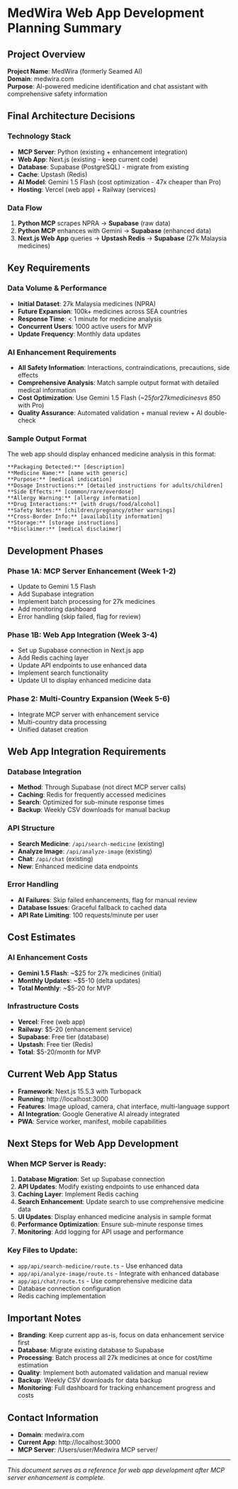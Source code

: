 # MedWira Web App Development Planning Summary

## Project Overview
**Project Name**: MedWira (formerly Seamed AI)  
**Domain**: medwira.com  
**Purpose**: AI-powered medicine identification and chat assistant with comprehensive safety information

## Final Architecture Decisions

### Technology Stack
- **MCP Server**: Python (existing + enhancement integration)
- **Web App**: Next.js (existing - keep current code)
- **Database**: Supabase (PostgreSQL) - migrate from existing
- **Cache**: Upstash (Redis)
- **AI Model**: Gemini 1.5 Flash (cost optimization - 47x cheaper than Pro)
- **Hosting**: Vercel (web app) + Railway (services)

### Data Flow
1. **Python MCP** scrapes NPRA → **Supabase** (raw data)
2. **Python MCP** enhances with Gemini → **Supabase** (enhanced data)
3. **Next.js Web App** queries → **Upstash Redis** → **Supabase** (27k Malaysia medicines)

## Key Requirements

### Data Volume & Performance
- **Initial Dataset**: 27k Malaysia medicines (NPRA)
- **Future Expansion**: 100k+ medicines across SEA countries
- **Response Time**: < 1 minute for medicine analysis
- **Concurrent Users**: 1000 active users for MVP
- **Update Frequency**: Monthly data updates

### AI Enhancement Requirements
- **All Safety Information**: Interactions, contraindications, precautions, side effects
- **Comprehensive Analysis**: Match sample output format with detailed medical information
- **Cost Optimization**: Use Gemini 1.5 Flash (~$25 for 27k medicines vs ~$850 with Pro)
- **Quality Assurance**: Automated validation + manual review + AI double-check

### Sample Output Format
The web app should display enhanced medicine analysis in this format:
```
**Packaging Detected:** [description]
**Medicine Name:** [name with generic]
**Purpose:** [medical indication]
**Dosage Instructions:** [detailed instructions for adults/children]
**Side Effects:** [common/rare/overdose]
**Allergy Warning:** [allergy information]
**Drug Interactions:** [with drugs/food/alcohol]
**Safety Notes:** [children/pregnancy/other warnings]
**Cross-Border Info:** [availability information]
**Storage:** [storage instructions]
**Disclaimer:** [medical disclaimer]
```

## Development Phases

### Phase 1A: MCP Server Enhancement (Week 1-2)
- Update to Gemini 1.5 Flash
- Add Supabase integration
- Implement batch processing for 27k medicines
- Add monitoring dashboard
- Error handling (skip failed, flag for review)

### Phase 1B: Web App Integration (Week 3-4)
- Set up Supabase connection in Next.js app
- Add Redis caching layer
- Update API endpoints to use enhanced data
- Implement search functionality
- Update UI to display enhanced medicine data

### Phase 2: Multi-Country Expansion (Week 5-6)
- Integrate MCP server with enhancement service
- Multi-country data processing
- Unified dataset creation

## Web App Integration Requirements

### Database Integration
- **Method**: Through Supabase (not direct MCP server calls)
- **Caching**: Redis for frequently accessed medicines
- **Search**: Optimized for sub-minute response times
- **Backup**: Weekly CSV downloads for manual backup

### API Structure
- **Search Medicine**: `/api/search-medicine` (existing)
- **Analyze Image**: `/api/analyze-image` (existing)
- **Chat**: `/api/chat` (existing)
- **New**: Enhanced medicine data endpoints

### Error Handling
- **AI Failures**: Skip failed enhancements, flag for manual review
- **Database Issues**: Graceful fallback to cached data
- **API Rate Limiting**: 100 requests/minute per user

## Cost Estimates

### AI Enhancement Costs
- **Gemini 1.5 Flash**: ~$25 for 27k medicines (initial)
- **Monthly Updates**: ~$5-10 (delta updates)
- **Total Monthly**: ~$5-20 for MVP

### Infrastructure Costs
- **Vercel**: Free (web app)
- **Railway**: $5-20 (enhancement service)
- **Supabase**: Free tier (database)
- **Upstash**: Free tier (Redis)
- **Total**: $5-20/month for MVP

## Current Web App Status
- **Framework**: Next.js 15.5.3 with Turbopack
- **Running**: http://localhost:3000
- **Features**: Image upload, camera, chat interface, multi-language support
- **AI Integration**: Google Generative AI already integrated
- **PWA**: Service worker, manifest, mobile capabilities

## Next Steps for Web App Development

### When MCP Server is Ready:
1. **Database Migration**: Set up Supabase connection
2. **API Updates**: Modify existing endpoints to use enhanced data
3. **Caching Layer**: Implement Redis caching
4. **Search Enhancement**: Update search to use comprehensive medicine data
5. **UI Updates**: Display enhanced medicine analysis in sample format
6. **Performance Optimization**: Ensure sub-minute response times
7. **Monitoring**: Add logging for API usage and performance

### Key Files to Update:
- `app/api/search-medicine/route.ts` - Use enhanced data
- `app/api/analyze-image/route.ts` - Integrate with enhanced database
- `app/api/chat/route.ts` - Use comprehensive medicine data
- Database connection configuration
- Redis caching implementation

## Important Notes
- **Branding**: Keep current app as-is, focus on data enhancement service first
- **Database**: Migrate existing database to Supabase
- **Processing**: Batch process all 27k medicines at once for cost/time estimation
- **Quality**: Implement both automated validation and manual review
- **Backup**: Weekly CSV downloads for data backup
- **Monitoring**: Full dashboard for tracking enhancement progress and costs

## Contact Information
- **Domain**: medwira.com
- **Current App**: http://localhost:3000
- **MCP Server**: /Users/user/Medwira MCP server/

---

*This document serves as a reference for web app development after MCP server enhancement is complete.*

